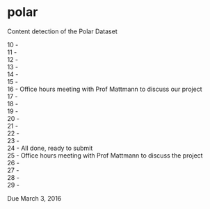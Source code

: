 # polar
Content detection of the Polar Dataset

10 -   
11 -   
12 -  
13 -  
14 -  
15 -  
16 - Office hours meeting with Prof Mattmann to discuss our project  
17 -   
18 -  
19 -  
20 -  
21 -  
22 -  
23 -  
24 - All done, ready to submit  
25 - Office hours meeting with Prof Mattmann to discuss the project  
26 -   
27 -  
28 -  
29 -  

Due March 3, 2016
